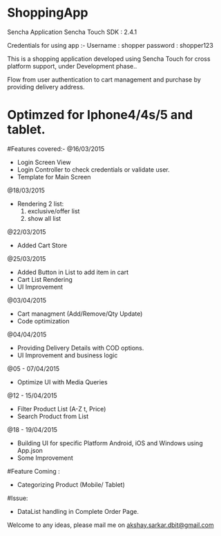 # ShoppingApp
Sencha Application
Sencha Touch SDK : 2.4.1

Credentials for using app :-
Username : shopper
password : shopper123

This is a shopping application developed using Sencha Touch for cross platform support, under Development phase.. 

Flow from user authentication to cart management and purchase by providing delivery address.

# Optimzed for Iphone4/4s/5 and tablet.

#Features covered:-
@16/03/2015
- Login Screen View
- Login Controller to check credentials or validate  user.
- Template for Main Screen

@18/03/2015
- Rendering 2 list: 
  1) exclusive/offer list
  2) show all list

@22/03/2015
- Added Cart Store

@25/03/2015
- Added Button in List to add item in cart
- Cart List Rendering
- UI Improvement

@03/04/2015
- Cart managment (Add/Remove/Qty Update)
- Code optimization

@04/04/2015
- Providing Delivery Details with COD options.
- UI Improvement and business logic

@05 - 07/04/2015
- Optimize UI with Media Queries

@12 - 15/04/2015
- Filter Product List (A-Z t, Price) 
- Search Product from List

@18 - 19/04/2015
- Building UI for specific Platform Android, iOS and Windows using App.json
- Some Improvement

#Feature Coming :
- Categorizing Product (Mobile/ Tablet)

#Issue:
- DataList handling in Complete Order Page.

Welcome to any ideas, please mail me on akshay.sarkar.dbit@gmail.com
